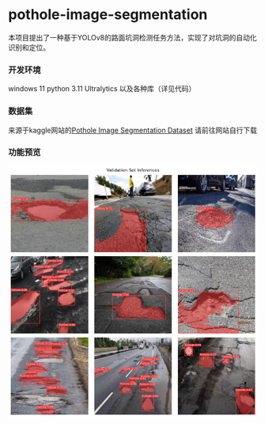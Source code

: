 # pothole-image-segmentation
本项目提出了一种基于YOLOv8的路面坑洞检测任务方法，实现了对坑洞的自动化识别和定位。

### 开发环境
windows 11
python 3.11
Ultralytics
以及各种库（详见代码）

### 数据集
来源于kaggle网站的[Pothole Image Segmentation Dataset](https://www.kaggle.com/datasets/farzadnekouei/pothole-image-segmentation-dataset)
请前往网站自行下载

### 功能预览
![效果图片](.\output.png)

